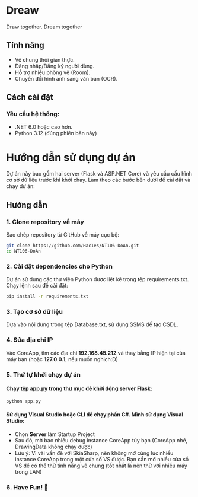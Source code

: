 # Dreaw
Draw together. Dream together
## Tính năng

- Vẽ chung thời gian thực.
- Đăng nhập/Đăng ký người dùng.
- Hỗ trợ nhiều phòng vẽ (Room).
- Chuyển đổi hình ảnh sang văn bản (OCR).

## Cách cài đặt

### Yêu cầu hệ thống:
- .NET 6.0 hoặc cao hơn.
- Python 3.12 (đúng phiên bản này)

# Hướng dẫn sử dụng dự án
Dự án này bao gồm hai server (Flask và ASP.NET Core) và yêu cầu cấu hình cơ sở dữ liệu trước khi khởi chạy. Làm theo các bước bên dưới để cài đặt và chạy dự án:

## Hướng dẫn

### 1. Clone repository về máy
Sao chép repository từ GitHub về máy cục bộ:
```bash
git clone https://github.com/Hac1es/NT106-DoAn.git
cd NT106-DoAn
```

### 2. Cài đặt dependencies cho Python
Dự án sử dụng các thư viện Python được liệt kê trong tệp requirements.txt. Chạy lệnh sau để cài đặt:
```bash
pip install -r requirements.txt
```

### 3. Tạo cơ sở dữ liệu
Dựa vào nội dung trong tệp Database.txt, sử dụng SSMS để tạo CSDL.

### 4. Sửa địa chỉ IP
Vào CoreApp, tìm các địa chỉ **192.168.45.212** và thay bằng IP hiện tại của máy bạn (hoặc **127.0.0.1**, nếu muốn nghịch:D)

### 5. Thứ tự khởi chạy dự án
#### Chạy tệp app.py trong thư mục để khởi động server Flask:
```bash
python app.py
```
#### Sử dụng Visual Studio hoặc CLI để chạy phần C#. Mình sử dụng Visual Studio:
- Chọn **Server** làm Startup Project
- Sau đó, mở bao nhiêu debug instance CoreApp tùy bạn (CoreApp nhé, DrawingData không chạy được)
- Lưu ý: Vì vài vấn đề với SkiaSharp, nên không mở cùng lúc nhiều instance CoreApp trong một cửa số VS được. Bạn cần mở nhiều cửa sổ VS để có thể thử tính năng vẽ chung (tốt nhất là nên thử với nhiều máy trong LAN)

### 6. Have Fun! 🎉
